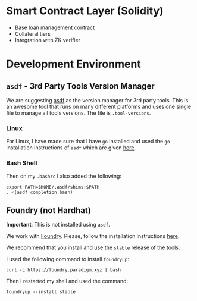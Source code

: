 # Smart Contract Layer (Solidity)
- Base loan management contract
- Collateral tiers
- Integration with ZK verifier

# Development Environment

## `asdf` - 3rd Party Tools Version Manager

We are suggesting [asdf](https://asdf-vm.com/) as the version manager for 3rd party tools.
This is an awesome tool that runs on many different platforms and uses one single file to
manage all tools versions. The file is `.tool-versions`.

### Linux

For Linux, I have made sure that I have `go` installed and used the `go` installation
instructions of `asdf` which are given [here](https://asdf-vm.com/guide/getting-started.html#_1-install-asdf).

### Bash Shell

Then on my `.bashrc` I also added the following:

```
export PATH=$HOME/.asdf/shims:$PATH
. <(asdf completion bash)
```

## Foundry (not Hardhat)

**Important**: This is not installed using `asdf`.

We work with [Foundry](https://book.getfoundry.sh/). Please, follow the installation
instructions [here](https://book.getfoundry.sh/getting-started/installation).

We recommend that you install and use the `stable` release of the tools:

I used the following command to install `foundryup`:

```
curl -L https://foundry.paradigm.xyz | bash
```

Then I restarted my shell and used the command:

```
foundryup --install stable
```
